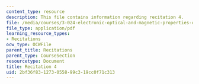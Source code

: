 ```yaml
---
content_type: resource
description: This file contains information regarding recitation 4.
file: /media/courses/3-024-electronic-optical-and-magnetic-properties-of-materials-spring-2013/2bf36f831273055899c319cc0f71c313_MIT3_024S13_2012rec4.pdf
file_type: application/pdf
learning_resource_types:
- Recitations
ocw_type: OCWFile
parent_title: Recitations
parent_type: CourseSection
resourcetype: Document
title: Recitation 4
uid: 2bf36f83-1273-0558-99c3-19cc0f71c313
---
```

